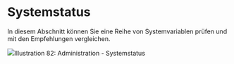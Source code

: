 # Systemstatus

In diesem Abschnitt können Sie eine Reihe von Systemvariablen prüfen und mit den Empfehlungen vergleichen.

![](../../.gitbook/assets/images49%20%283%29.png)Illustration 82: Administration - Systemstatus